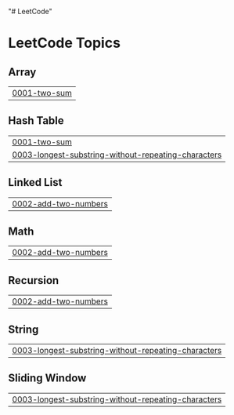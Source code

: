 "# LeetCode" 

<!---LeetCode Topics Start-->
# LeetCode Topics
## Array
|  |
| ------- |
| [0001-two-sum](https://github.com/StevieAdrian/LeetCode/tree/master/0001-two-sum) |
## Hash Table
|  |
| ------- |
| [0001-two-sum](https://github.com/StevieAdrian/LeetCode/tree/master/0001-two-sum) |
| [0003-longest-substring-without-repeating-characters](https://github.com/StevieAdrian/LeetCode/tree/master/0003-longest-substring-without-repeating-characters) |
## Linked List
|  |
| ------- |
| [0002-add-two-numbers](https://github.com/StevieAdrian/LeetCode/tree/master/0002-add-two-numbers) |
## Math
|  |
| ------- |
| [0002-add-two-numbers](https://github.com/StevieAdrian/LeetCode/tree/master/0002-add-two-numbers) |
## Recursion
|  |
| ------- |
| [0002-add-two-numbers](https://github.com/StevieAdrian/LeetCode/tree/master/0002-add-two-numbers) |
## String
|  |
| ------- |
| [0003-longest-substring-without-repeating-characters](https://github.com/StevieAdrian/LeetCode/tree/master/0003-longest-substring-without-repeating-characters) |
## Sliding Window
|  |
| ------- |
| [0003-longest-substring-without-repeating-characters](https://github.com/StevieAdrian/LeetCode/tree/master/0003-longest-substring-without-repeating-characters) |
<!---LeetCode Topics End-->